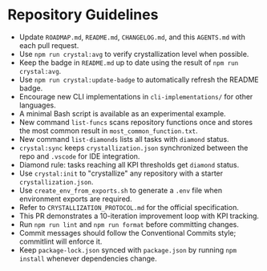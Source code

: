 # Repository Guidelines

- Update `ROADMAP.md`, `README.md`, `CHANGELOG.md`, and this `AGENTS.md` with each pull request.
- Use `npm run crystal:avg` to verify crystallization level when possible.
- Keep the badge in `README.md` up to date using the result of `npm run crystal:avg`.
- Use `npm run crystal:update-badge` to automatically refresh the README badge.
- Encourage new CLI implementations in `cli-implementations/` for other languages.
- A minimal Bash script is available as an experimental example.
- New command `list-funcs` scans repository functions once and stores the most common result in `most_common_function.txt`.
- New command `list-diamonds` lists all tasks with `diamond` status.
- `crystal:sync` keeps `crystallization.json` synchronized between the repo and `.vscode` for IDE integration.
- Diamond rule: tasks reaching all KPI thresholds get `diamond` status.
- Use `crystal:init` to "crystallize" any repository with a starter `crystallization.json`.
- Use `create_env_from_exports.sh` to generate a `.env` file when environment exports are required.
- Refer to `CRYSTALLIZATION_PROTOCOL.md` for the official specification.
- This PR demonstrates a 10-iteration improvement loop with KPI tracking.
- Run `npm run lint` and `npm run format` before committing changes.
- Commit messages should follow the Conventional Commits style; commitlint will enforce it.
- Keep `package-lock.json` synced with `package.json` by running `npm install` whenever dependencies change.
